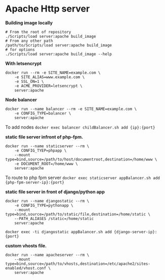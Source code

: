 # Apache Http server

**Building image locally**
```
# From the root of repository
./Scripts/load server:apache build_image
# From any other path
/path/to/Scripts/load server:apache build_image
# for options
./Scripts/load server:apache build_image --help
```

**With letsencrypt**
```
docker run --rm -e SITE_NAME=example.com \
    -e SITE_ALIAS=www.example.com \
    -e SSL_ON=1 \
    -e ACME_PROVIDER=letsencrypt \
    server:apache 
```

**Node balancer**
```
docker run --name balancer --rm -e SITE_NAME=example.com \
    -e CONFIG_TYPE=balancer \
    server:apache
```
To add nodes
`docker exec balancer childBalancer.sh add {ip}:{port}`


**static file server infront of php-fpm.**
```
docker run --name staticserver --rm \
    -e CONFIG_TYEP=phpapp \
    --mount type=bind,source=/path/to/host/documentroot,destination=/home/www \
    -e DOCUMENT_ROOT=/home/www \
    server:apache
```
To route to php fpm server `docker exec staticserver appBalancer.sh add {php-fpm-server-ip}:{port}`

**static file server in front of django/python app**
```
docker run --name djangostatic --rm \
    -e CONFIG_TYPE=pythonapp \
    --mount type=bind,source=/path/to/static/file,destination=/home/static \
    --PATH_ALIASES /static=/home/static
    server:apache

docker exec -ti djangostatic appBalancer.sh add {django-server-ip}:{port}
```

**custom vhosts file.**
```
docker run --name apacheserver --rm \
    --mount type=bind,source=/path/to/vhosts,destination=/etc/apache2/sites-enabled/vhost.conf \
    server:apache

```